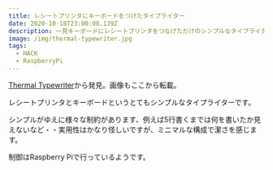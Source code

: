 ```yaml
---
title: レシートプリンタにキーボードをつけたタイプライター
date: 2020-10-18T23:00:08.139Z
description: 一見キーボードにレシートプリンタをつなげただけのシンプルなタイプライターの作例を紹介します。
image: /img/thermal-typewriter.jpg
tags:
  - HACK
  - RaspberryPi
---
```

[Thermal Typewriter](https://medium.com/burningdaylight/thermal-typewriter-b516020128e0)から発見。画像もここから転載。

レシートプリンタとキーボードというとてもシンプルなタイプライターです。

シンプルがゆえに様々な制約があります、例えば5行書くまでは何を書いたか見えないなど・・実用性はかなり怪しいですが、ミニマルな構成で潔さを感じます。

制御はRaspberry Piで行っているようです。
